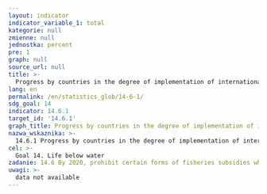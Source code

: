 ```yaml
---
layout: indicator
indicator_variable_1: total
kategorie: null
zmienne: null
jednostka: percent
pre: 1
graph: null
source_url: null
title: >-
  Progress by countries in the degree of implementation of international instruments aiming to combat illegal, unreported and unregulated fishing
lang: en
permalink: /en/statistics_glob/14-6-1/
sdg_goal: 14
indicator: 14.6.1
target_id: '14.6.1'
graph_title: Progress by countries in the degree of implementation of international instruments aiming to combat illegal, unreported and unregulated fishing
nazwa_wskaznika: >-
  14.6.1 Progress by countries in the degree of implementation of international instruments aiming to combat illegal, unreported and unregulated fishing
cel: >-
  Goal 14. Life below water
zadanie: 14.6 By 2020, prohibit certain forms of fisheries subsidies which contribute to overcapacity and overfishing, eliminate subsidies that contribute to illegal, unreported and unregulated fishing and refrain from introducing new such subsidies, recognizing that appropriate and effective special and differential treatment for developing and least developed countries should be an integral part of the World Trade Organization fisheries subsidies negotiation
uwagi: >-
  data not available
---
```

